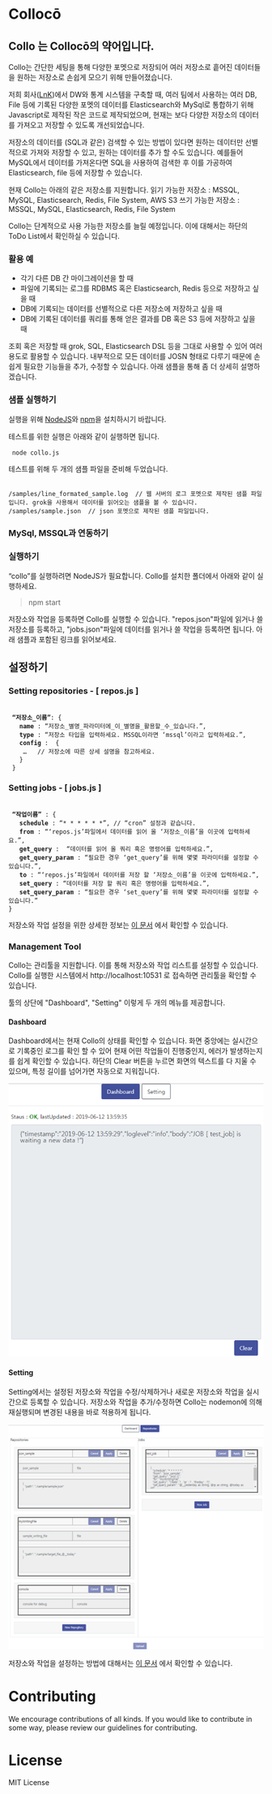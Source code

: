 # Collocō


## Collo 는 Collocō의 약어입니다.

Collo는 간단한 세팅을 통해 다양한 포멧으로 저장되어 여러 저장소로 흩어진 데이터들을 원하는 저장소로 손쉽게 모으기 위해 만들어졌습니다.

저희 회사([LnK](http://www.logickorea.co.kr/))에서 DW와 통계 시스템을 구축할 때, 여러 팀에서 사용하는 여러 DB, File 등에 기록된 다양한 포멧의 데이터를 Elasticsearch와 MySql로 통합하기 위해 Javascript로 제작된 작은 코드로 제작되었으며, 현재는 보다 다양한 저장소의 데이터를 가져오고 저장할 수 있도록 개선되었습니다. 

저장소의 데이터를 (SQL과 같은) 검색할 수 있는 방법이 있다면 원하는 데이터만 선별적으로 가져와 저장할 수 있고, 원하는 데이터를 추가 할 수도 있습니다. 예를들어 MySQL에서 데이터를 가져온다면 SQL을 사용하여 검색한 후 이를 가공하여 Elasticsearch, file 등에 저장할 수 있습니다.

현재 Collo는 아래의 같은 저장소를 지원합니다.
 읽기 가능한 저장소 : MSSQL, MySQL, Elasticsearch, Redis, File System, AWS S3
 쓰기 가능한 저장소 : MSSQL, MySQL, Elasticsearch, Redis, File System

Collo는 단계적으로 사용 가능한 저장소를 늘릴 예정입니다. 이에 대해서는 하단의 ToDo List에서 확인하실 수 있습니다.


### 활용 예

- 각기 다른 DB 간 마이그레이션을 할 때
- 파일에 기록되는 로그를 RDBMS 혹은 Elasticsearch, Redis 등으로 저장하고 싶을 때
- DB에 기록되는 데이터를 선별적으로 다른 저장소에 저장하고 싶을 때
- DB에 기록된 데이터를 쿼리를 통해 얻은 결과를 DB 혹은 S3 등에 저장하고 싶을 때

조회 혹은 저장할 때 grok, SQL, Elasticsearch DSL 등을 그대로 사용할 수 있어 여러 용도로 활용할 수 있습니다. 내부적으로 모든 데이터를 JOSN 형태로 다루기 때문에 손쉽게 필요한 기능들을 추가, 수정할 수 있습니다. 아래 샘플을 통해 좀 더 상세히 설명하겠습니다.


### 샘플 실행하기

실행을 위해 [NodeJS](https://nodejs.org)와 [npm](https://www.npmjs.com/get-npm)을 설치하시기 바랍니다.

테스트를 위한 실행은 아래와 같이 실행하면 됩니다.

<pre><code> node collo.js </code></pre>

테스트를 위해 두 개의 샘플 파일을 준비해 두었습니다. 

<pre><code>
/samples/line_formated_sample.log  // 웹 서버의 로그 포멧으로 제작된 샘플 파일입니다. grok을 사용해서 데이터를 읽어오는 샘플을 볼 수 있습니다.
/samples/sample.json  // json 포멧으로 제작된 샘플 파일입니다.
</code></pre>

### MySql, MSSQL과 연동하기




### 실행하기

“collo”를 실행하려면 NodeJS가 필요합니다. Collo를 설치한 폴더에서 아래와 같이 실행하세요.
>  npm start

저장소와 작업을 등록하면 Collo를 실행할 수 있습니다.
"repos.json"파일에 읽거나 쓸 저장소를 등록하고, "jobs.json"파일에 데이터를 읽거나 쓸 작업을 등록하면 됩니다.
아래 샘플과 포함된 링크를 읽어보세요.
 
 
## 설정하기 

### Setting repositories - [ repos.js ]

<pre><code>
 <b>“저장소_이름”</b>: {
   <b>name</b> : “저장소_별명_파라미터에_이_별명을_활용할_수_있습니다.”,
   <b>type</b> : “저장소 타입을 입력하세요. MSSQL이라면 ‘mssql’이라고 입력하세요.”,
   <b>config</b> :  { 
    …   // 저장소에 따른 상세 설명을 참고하세요.
   }
 }
</code></pre>

### Setting jobs - [ jobs.js ]

<pre><code>
 <b>“작업이름”</b> : {
   <b>schedule</b> : “* * * * * *”, // “cron” 설정과 같습니다.
   <b>from</b> : “‘repos.js’파일에서 데이터를 읽어 올 ‘저장소_이름’을 이곳에 입력하세요.”,
   <b>get_query</b> :  “데이터를 읽어 올 쿼리 혹은 명령어를 입력하세요.”,
   <b>get_query_param</b> : “필요한 경우 ‘get_query’를 위해 몇몇 파라미터를 설정할 수 있습니다.”,
   <b>to</b> : “‘repos.js’파일에서 데이터를 저장 할 ‘저장소_이름’을 이곳에 입력하세요.”,
   <b>set_query</b> : “데이터를 저장 할 쿼리 혹은 명령어를 입력하세요.”,
   <b>set_query_param</b> : “필요한 경우 ‘set_query’를 위해 몇몇 파라미터를 설정할 수 있습니다.”
}
</code></pre>

저장소와 작업 설정을 위한 상세한 정보는 [이 문서](SETTING.md) 에서 확인할 수 있습니다.

### Management Tool

Collo는 관리툴을 지원합니다. 이를 통해 저장소와 작업 리스트를 설정할 수 있습니다. Collo를 실행한 시스템에서 http://localhost:10531 로 접속하면 관리툴을 확인할 수 있습니다. 

툴의 상단에 "Dashboard", "Setting" 이렇게 두 개의 메뉴를 제공합니다. 

#### Dashboard

Dashboard에서는 현재 Collo의 상태를 확인할 수 있습니다. 
화면 중앙에는 실시간으로 기록중인 로그를 확인 할 수 있어 현재 어떤 작업들이 진행중인지, 에러가 발생하는지를 쉽게 확인할 수 있습니다.
하단의 Clear 버튼을 누르면 화면의 텍스트를 다 지울 수 있으며, 특정 길이를 넘어가면 자동으로 지워집니다. 

![tool-dashboard](/images/tool-dashboard.png)

#### Setting

Setting에서는 설정된 저장소와 작업을 수정/삭제하거나 새로운 저장소와 작업을 실시간으로 등록할 수 있습니다. 저장소와 작업을 추가/수정하면 Collo는 nodemon에 의해 재실행되며 변경된 내용을 바로 적용하게 됩니다.

![tool-repo](/images/tool-repo.PNG)

저장소와 작업을 설정하는 방법에 대해서는 [이 문서](SETTING_KR.md) 에서 확인할 수 있습니다.


# Contributing

We encourage contributions of all kinds. If you would like to contribute in some way, please review our guidelines for contributing.

# License

MIT License
